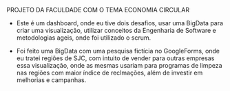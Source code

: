 PROJETO DA FACULDADE COM O TEMA ECONOMIA CIRCULAR

-  Este é um dashboard, onde eu tive dois desafios, usar uma BigData para criar uma visualização, utilizar conceitos da Engenharia de Software e metodologias ageis, onde foi utilizado o scrum.

-  Foi feito uma BigData com uma pesquisa fictícia no GoogleForms, onde eu tratei regiões de SJC, com intuito de vender para outras empresas essa visualização, onde as mesmas usariam para programas de
limpeza nas regiões com maior índice de reclmações, 
além de investir em melhorias e campanhas.
